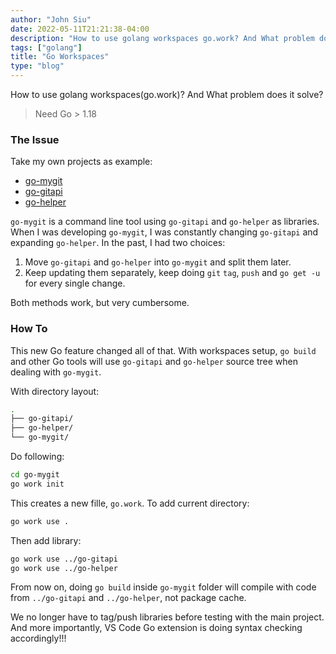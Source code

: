 ```yaml
---
author: "John Siu"
date: 2022-05-11T21:21:38-04:00
description: "How to use golang workspaces go.work? And What problem does it solve?"
tags: ["golang"]
title: "Go Workspaces"
type: "blog"
---
```

How to use golang workspaces(go.work)? And What problem does it solve?
<!--more-->

> Need Go > 1.18

### The Issue

Take my own projects as example:

- [go-mygit](/blog/go-mygit/)
- [go-gitapi](/blog/go-gitapi/)
- [go-helper](/blog/go-helper/)

`go-mygit` is a command line tool using `go-gitapi` and `go-helper` as libraries. When I was developing `go-mygit`, I was constantly changing `go-gitapi` and expanding `go-helper`. In the past, I had two choices:

1. Move `go-gitapi` and `go-helper` into `go-mygit` and split them later.
2. Keep updating them separately, keep doing `git` `tag`, `push` and `go get -u` for every single change.

Both methods work, but very cumbersome.

### How To

This new Go feature changed all of that. With workspaces setup, `go build` and other Go tools will use `go-gitapi` and `go-helper` source tree when dealing with `go-mygit`.

With directory layout:

```sh
.
├── go-gitapi/
├── go-helper/
└── go-mygit/
```

Do following:

```sh
cd go-mygit
go work init
```

This creates a new fille, `go.work`. To add current directory:

```sh
go work use .
```

Then add library:
```sh
go work use ../go-gitapi
go work use ../go-helper
```

From now on, doing `go build` inside `go-mygit` folder will compile with code from `../go-gitapi` and `../go-helper`, not package cache.

We no longer have to tag/push libraries before testing with the main project. And more importantly, VS Code Go extension is doing syntax checking accordingly!!!